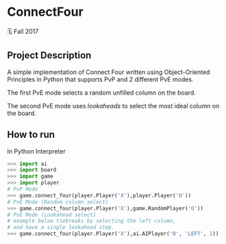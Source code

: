 # ConnectFour

🗓 Fall 2017

## Project Description

A simple implementation of Connect Four written using Object-Oriented Principles in Python that supports PvP and 2 different PvE modes. 

The first PvE mode selects a random unfilled column on the board.

The second PvE mode uses *lookaheads* to select the most ideal column on the board.

## How to run

In Python Interpreter

```python
>>> import ai
>>> import board
>>> import game
>>> import player
# PvP Mode
>>> game.connect_four(player.Player('X'),player.Player('O'))
# PvE Mode (Random column select)
>>> game.connect_four(player.Player('X'),game.RandomPlayer('O'))
# PvE Mode (Lookahead select)
# example below tiebreaks by selecting the left column, 
# and have a single lookahead step.
>>> game.connect_four(player.Player('X'),ai.AIPlayer('O', 'LEFT', 1))
```
